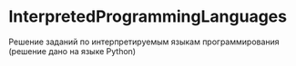 # InterpretedProgrammingLanguages
Решение заданий по интерпретируемым языкам программирования (решение дано на языке Python)
